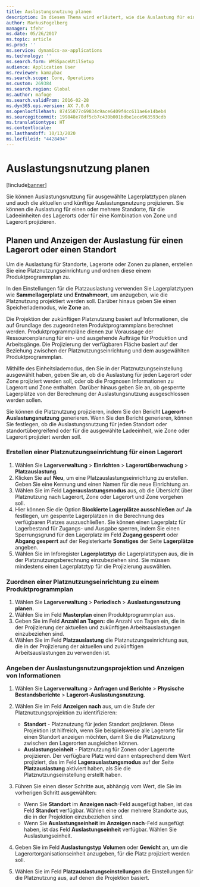 ```yaml
---
title: Auslastungsnutzung planen
description: In diesem Thema wird erläutert, wie die Auslastung für einen Lagerort eingerichtet und und geplant wird.
author: MarkusFogelberg
manager: tfehr
ms.date: 05/26/2017
ms.topic: article
ms.prod: ''
ms.service: dynamics-ax-applications
ms.technology: ''
ms.search.form: WMSSpaceUtilSetup
audience: Application User
ms.reviewer: kamaybac
ms.search.scope: Core, Operations
ms.custom: 269384
ms.search.region: Global
ms.author: mafoge
ms.search.validFrom: 2016-02-28
ms.dyn365.ops.version: AX 7.0.0
ms.openlocfilehash: 87455077c69834c9ace6409f4cc611ae6e14beb4
ms.sourcegitcommit: 199848e78df5cb7c439b001bdbe1ece963593cdb
ms.translationtype: HT
ms.contentlocale: 
ms.lasthandoff: 10/13/2020
ms.locfileid: "4428494"
---
```

# <a name="schedule-load-utilization"></a>Auslastungsnutzung planen

[!include[banner](../includes/banner.md)]

Sie können Auslastungsnutzung für ausgewählte Lagerplatztypen planen und auch die aktuellen und künftige Auslastungsnutzung projizieren. Sie können die Auslastung für einen oder mehrere Standorte, für die Ladeeinheiten des Lagerorts oder für eine Kombination von Zone und Lagerort projizieren.

## <a name="schedule-and-view-the-load-for-a-warehouse-or-site"></a>Planen und Anzeigen der Auslastung für einen Lagerort oder einen Standort

Um die Auslastung für Standorte, Lagerorte oder Zonen zu planen, erstellen Sie eine Platznutzungseinrichtung und ordnen diese einem Produktprogrammplan zu.

In den Einstellungen für die Platzauslastung verwenden Sie Lagerplatztypen wie **Sammellagerplatz** und **Entnahmeort**, um anzugeben, wie die Platznutzung projektiert werden soll. Darüber hinaus geben Sie einen Speicherlademodus, wie **Zone** an.

Die Projektion der zukünftigen Platznutzung basiert auf Informationen, die auf Grundlage des zugeordneten Produktprogrammplans berechnet werden. Produktprogrammpläne dienen zur Voraussage der Ressourcenplanung für ein- und ausgehende Aufträge für Produktion und Arbeitsgänge. Die Projizierung der verfügbaren Fläche basiert auf der Beziehung zwischen der Platznutzungseinrichtung und dem ausgewählten Produktprogrammplan.

Mithilfe des Einheitslademodus, den Sie in der Platznutzungseinstellung ausgewählt haben, geben Sie an, ob die Auslastung für jeden Lagerort oder Zone projiziert werden soll, oder ob die Prognosen Informationen zu Lagerort und Zone enthalten. Darüber hinaus geben Sie an, ob gesperrte Lagerplätze von der Berechnung der Auslastungsnutzung ausgeschlossen werden sollen.

Sie können die Platznutzung projizieren, indem Sie den Bericht **Lagerort-Auslastungsnutzung** generieren. Wenn Sie den Bericht generieren, können Sie festlegen, ob die Auslastungsnutzung für jeden Standort oder standortübergreifend oder für die ausgewählte Ladeeinheit, wie Zone oder Lagerort projiziert werden soll.

### <a name="create-a-space-utilization-setup-for-a-warehouse"></a>Erstellen einer Platznutzungseinrichtung für einen Lagerort

1. Wählen Sie **Lagerverwaltung** \> **Einrichten** \> **Lagerortüberwachung** \> **Platzauslastung**.
2. Klicken Sie auf **Neu**, um eine Platzauslastungseinrichtung zu erstellen. Geben Sie eine Kennung und einen Namen für die neue Einrichtung an.
3. Wählen Sie im Feld **Lagerauslastungsmodus** aus, ob die Übersicht über Platznutzung nach Lagerort, Zone oder Lagerort und Zone vorgehen soll.
4. Hier können Sie die Option **Blockierte Lagerplätze ausschließen** auf **Ja** festlegen, um gesperrte Lagerplätzen in die Berechnung des verfügbaren Platzes auszuschließen. Sie können einen Lagerplatz für Lagerbestand für Zugangs- und Ausgabe sperren, indem Sie einen Sperrungsgrund für den Lagerplatz im Feld **Zugang gesperrt** oder **Abgang gesperrt** auf der Registerkarte **Sonstiges** der Seite **Lagerplätze** angeben.
5. Wählen Sie im Inforegister **Lagerplatztyp** die Lagerplatztypen aus, die in der Platznutzungsberechnung einzubeziehen sind. Sie müssen mindestens einen Lagerplatztyp für die Projizierung auswählen.

### <a name="associate-a-space-utilization-setup-with-a-master-plan"></a>Zuordnen einer Platznutzungseinrichtung zu einem Produktprogrammplan

1. Wählen Sie **Lagerverwaltung** \> **Periodisch** \> **Auslastungsnutzung planen**.
2. Wählen Sie im Feld **Masterplan** einen Produktprogrammplan aus.
3. Geben Sie im Feld **Anzahl an Tagen:** die Anzahl von Tagen ein, die in der Projizierung der aktuellen und zukünftigen Arbeitsauslastungen einzubeziehen sind.
4. Wählen Sie im Feld **Platzauslastung** die Platznutzungseinrichtung aus, die in der Projizierung der aktuellen und zukünftigen Arbeitsauslastungen zu verwenden ist.

### <a name="specify-the-load-utilization-projection-and-view-information"></a>Angeben der Auslastungsnutzungsprojektion und Anzeigen von Informationen

1. Wählen Sie **Lagerverwaltung** \> **Anfragen und Berichte** \> **Physische Bestandsberichte** \> **Lagerort-Auslastungsnutzung**.
2. Wählen Sie im Feld **Anzeigen nach** aus, um die Stufe der Platznutzungsprojektion zu identifizieren:

    - **Standort** - Platznutzung für jeden Standort projizieren. Diese Projektion ist hilfreich, wenn Sie beispielsweise alle Lagerorte für einen Standort anzeigen möchten, damit Sie die Platznutzung zwischen den Lagerorten ausgleichen können.
    - **Auslastungseinheit** - Platznutzung für Zonen oder Lagerorte projizieren. Der verfügbare Platz wird dann entsprechend dem Wert projiziert, das im Feld **Lagerauslastungsmodus** auf der Seite **Platzauslastung** aktiviert haben, als Sie die Platznutzungseinstellung erstellt haben.

3. Führen Sie einen dieser Schritte aus, abhängig vom Wert, die Sie im vorherigen Schritt ausgewählten:

    - Wenn Sie **Standort** im **Anzeigen nach**-Feld ausgefügt haben, ist das Feld **Standort** verfügbar. Wählen eine oder mehrere Standorte aus, die in der Projektion einzubeziehen sind.
    - Wenn Sie **Auslastungseinheit** im **Anzeigen nach**-Feld ausgefügt haben, ist das Feld **Auslastungseinheit** verfügbar. Wählen Sie Auslastungseinheit.

4. Geben Sie im Feld **Auslastungstyp** **Volumen** oder **Gewicht** an, um die Lagerortorganisationseinheit anzugeben, für die Platz projiziert werden soll.
5. Wählen Sie im Feld **Platzauslastungseinstellungen** die Einstellungen für die Platznutzung aus, auf denen die Projektion basiert.
